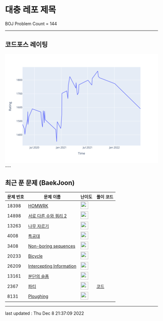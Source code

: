 # 대충 레포 제목

BOJ Problem Count = 144

---

## 코드포스 레이팅
[![Rating Graph](./cfStats.svg)](https://github.com/ingyu1008/Algorithm-Problem-Solving/blob/master/cfStats.html)---

## 최근 푼 문제 (BaekJoon)
| 문제 번호 | 문제 이름 | 난이도 | 풀이 코드 |
| --- | --- | --- | --- |
| 18398 | [HOMWRK](https://www.acmicpc.net/problem/18398) | <img height="25px" width="25px=" src="https://static.solved.ac/tier_small/2.svg"/> |  |
| 14898 | [서로 다른 수와 쿼리 2](https://www.acmicpc.net/problem/14898) | <img height="25px" width="25px=" src="https://static.solved.ac/tier_small/22.svg"/> |  |
| 13263 | [나무 자르기](https://www.acmicpc.net/problem/13263) | <img height="25px" width="25px=" src="https://static.solved.ac/tier_small/19.svg"/> |  |
| 4008 | [특공대](https://www.acmicpc.net/problem/4008) | <img height="25px" width="25px=" src="https://static.solved.ac/tier_small/21.svg"/> |  |
| 3408 | [Non-boring sequences](https://www.acmicpc.net/problem/3408) | <img height="25px" width="25px=" src="https://static.solved.ac/tier_small/22.svg"/> |  |
| 20233 | [Bicycle](https://www.acmicpc.net/problem/20233) | <img height="25px" width="25px=" src="https://static.solved.ac/tier_small/2.svg"/> |  |
| 26209 | [Intercepting Information](https://www.acmicpc.net/problem/26209) | <img height="25px" width="25px=" src="https://static.solved.ac/tier_small/1.svg"/> |  |
| 13161 | [분단의 슬픔](https://www.acmicpc.net/problem/13161) | <img height="25px" width="25px=" src="https://static.solved.ac/tier_small/20.svg"/> |  |
| 2367 | [파티](https://www.acmicpc.net/problem/2367) | <img height="25px" width="25px=" src="https://static.solved.ac/tier_small/17.svg"/> | [코드](<https://github.com/ingyu1008/Algorithm-Problem-Solving/tree/master/Baekjoon%20Online%20Judge/파티/solution.cpp>) |
| 8131 | [Ploughing](https://www.acmicpc.net/problem/8131) | <img height="25px" width="25px=" src="https://static.solved.ac/tier_small/23.svg"/> |  |


---

last updated : Thu Dec  8 21:37:09 2022

